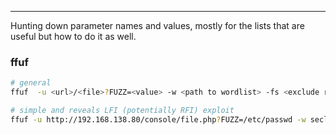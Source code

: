 -- -
Hunting down parameter names and values, mostly for the lists that are useful but how to do it as well. 
### ffuf
```bash
# general 
ffuf  -u <url>/<file>?FUZZ=<value> -w <path to wordlist> -fs <exclude response siz> 

# simple and reveals LFI (potentially RFI) exploit
ffuf -u http://192.168.138.80/console/file.php?FUZZ=/etc/passwd -w seclists/Discovery/Web-Content/burp-parameter-names.txt -fs 0
```